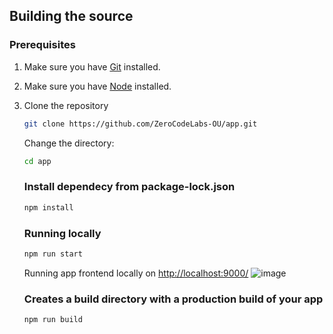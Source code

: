 ## Building the source

### Prerequisites

1. Make sure you have [Git](https://git-scm.com/book/en/v2/Getting-Started-Installing-Git) installed.
2. Make sure you have [Node](https://nodejs.org/en/download/) installed.
3. Clone the repository

    ```bash
    git clone https://github.com/ZeroCodeLabs-OU/app.git
    ```
    Change the directory:
    ```bash
    cd app
    ```
    
    ### Install dependecy from package-lock.json
    ```bash
    npm install
    ```
    ### Running locally
    ```bash
    npm run start
    ```
    Running app frontend locally on [http://localhost:9000/](http://localhost:9000/)
    ![image](https://user-images.githubusercontent.com/87368354/202694494-076577c1-42f3-4c0f-8585-de91d578e7f4.png)
    
    ### Creates a build directory with a production build of your app
     ```bash
    npm run build
    ```
    
